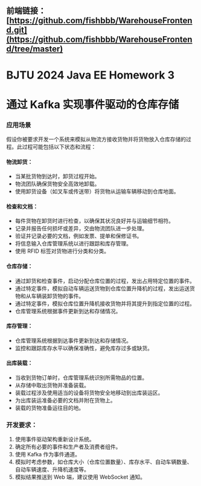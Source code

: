 ## 前端链接：[https://github.com/fishbbb/WarehouseFrontend.git](https://github.com/fishbbb/WarehouseFrontend/tree/master)

# BJTU 2024 Java EE Homework 3
# 通过 Kafka 实现事件驱动的仓库存储

### 应用场景
假设你被要求开发一个系统来模拟从物流方接收货物并将货物放入仓库存储的过程。此过程可能包括以下状态和流程：

#### 物流卸货：
- 当某批货物到达时，卸货过程开始。
- 物流团队确保货物安全高效地卸载。
- 使用卸货设备（如叉车或传送带）将货物从运输车辆移动到仓库地面。

#### 检查和文档：
- 每件货物在卸货时进行检查，以确保其状况良好并与运输细节相符。
- 记录并报告任何损坏或差异，交由物流团队进一步处理。
- 验证并记录必要的文档，例如发票、提单和保修证书。
- 将信息输入仓库管理系统以进行跟踪和库存管理。
- 使用 RFID 标签对货物进行分类和分类。

#### 仓库存储：
- 通过卸货和检查事件，启动分配仓库位置的过程，发出占用特定位置的事件。
- 通过特定事件，模拟自动车辆运送货物到仓库位置升降机的过程，发出运送货物和从车辆装卸货物的事件。
- 通过特定事件，模拟仓库位置升降机接收货物并将其提升到指定位置的过程。
- 仓库管理系统根据事件更新到达和存储情况。

#### 库存管理：
- 仓库管理系统根据到达事件更新到达和存储情况。
- 监控和跟踪库存水平以确保准确性，避免库存过多或缺货。

#### 出库装载：
- 当收到货物订单时，仓库管理系统识别所需物品的位置。
- 从存储中取出货物并准备装载。
- 装载过程涉及使用适当的设备将货物安全地移动到出库装运区。
- 为出库装运准备必要的文档并附在货物上。
- 装载的货物准备运往目的地。

### 开发要求：
1. 使用事件驱动架构重新设计系统。
2. 确定所有必要的事件和生产者及消费者组件。
3. 使用 Kafka 作为事件通道。
4. 模拟时考虑参数，如仓库大小（仓库位置数量）、库存水平、自动车辆数量、自动车辆速度、升降机速度等。
5. 模拟结果推送到 Web 端，建议使用 WebSocket 通知。
